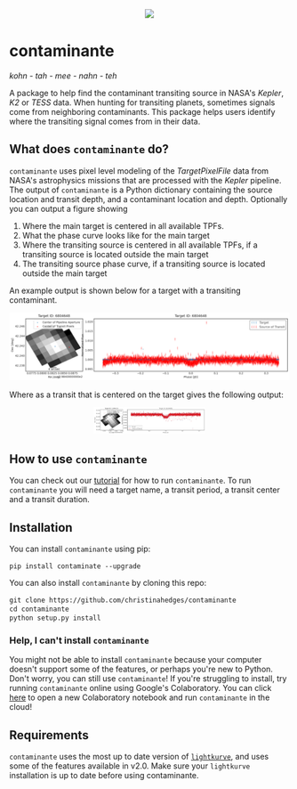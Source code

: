 <center><img width = "900" src="https://github.com/christinahedges/contaminante/blob/master/docs/figures/logo.png?raw=true"/></center>

# contaminante
*kohn - tah - mee - nahn - teh*

A package to help find the contaminant transiting source in NASA's *Kepler*, *K2* or *TESS* data. When hunting for transiting planets, sometimes signals come from neighboring contaminants. This package helps users identify where the transiting signal comes from in their data.

## What does `contaminante` do?

`contaminante` uses pixel level modeling of the *TargetPixelFile* data from NASA's astrophysics missions that are processed with the *Kepler* pipeline. The output of `contaminante` is a Python dictionary containing the source location and transit depth, and a contaminant location and depth. Optionally you can output a figure showing

1.  Where the main target is centered in all available TPFs.
2.  What the phase curve looks like for the main target
3.  Where the transiting source is centered in all available TPFs, if a transiting source is located outside the main target
4.  The transiting source phase curve, if a transiting source is located outside the main target

An example output is shown below for a target with a transiting contaminant.

<center><img width = "900" src="https://github.com/christinahedges/contaminante/blob/master/docs/figures/FP.png?raw=true"/></center>

Where as a transit that is centered on the target gives the following output:

<center><img width = "200" src="https://github.com/christinahedges/contaminante/blob/master/docs/figures/real.png?raw=true"/></center>

## How to use `contaminante`

You can check out our [tutorial](https://github.com/christinahedges/contaminante/blob/master/tutorials/tutorial-1_how-to-use-contaminante.ipynb) for how to run `contaminante`. To run `contaminante` you will need a target name, a transit period, a transit center and a transit duration.

## Installation

You can install `contaminante` using pip:

```
pip install contaminate --upgrade
```

You can also install `contaminante` by cloning this repo:

```
git clone https://github.com/christinahedges/contaminante
cd contaminante
python setup.py install
```

### Help, I can't install `contaminante`

You might not be able to install `contaminante` because your computer doesn't support some of the features, or perhaps you're new to Python. Don't worry, you can still use `contaminante`! If you're struggling to install, try running `contaminante` online using Google's Colaboratory. You can click [here](broken) to open a new Colaboratory notebook and run `contaminante` in the cloud!

## Requirements

`contaminante` uses the most up to date version of [`lightkurve`](https://github.com/keplerGO/lightkurve), and uses some of the features available in v2.0. Make sure your `lightkurve` installation is up to date before using contaminante.
